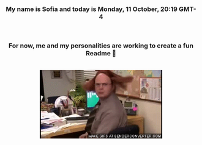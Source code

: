 


<div align="center">
<h3 >My name is Sofia and today is Monday, 11 October, 20:19 GMT-4</h3><br>
<h3 >For now, me and my personalities are working to create a fun Readme 👋
</h3><br>
<img src='img/dwight.gif' alt='working...'/>
</div>
